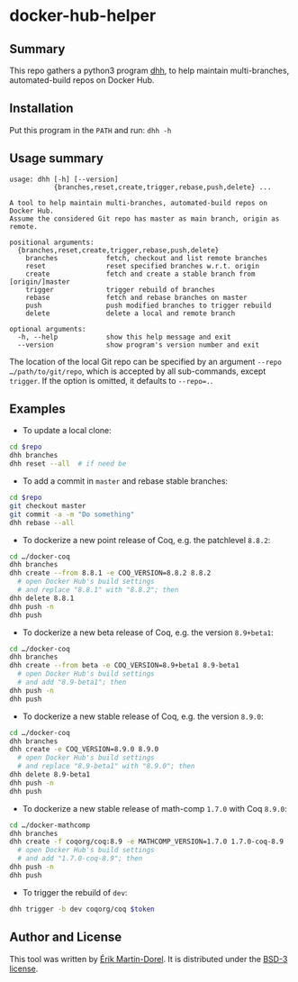 # docker-hub-helper

## Summary

This repo gathers a python3 program [dhh](./dhh),
to help maintain multi-branches, automated-build repos on Docker Hub.

## Installation

Put this program in the `PATH` and run: `dhh -h`

## Usage summary

```
usage: dhh [-h] [--version]
           {branches,reset,create,trigger,rebase,push,delete} ...

A tool to help maintain multi-branches, automated-build repos on Docker Hub.
Assume the considered Git repo has master as main branch, origin as remote.

positional arguments:
  {branches,reset,create,trigger,rebase,push,delete}
    branches            fetch, checkout and list remote branches
    reset               reset specified branches w.r.t. origin
    create              fetch and create a stable branch from [origin/]master
    trigger             trigger rebuild of branches
    rebase              fetch and rebase branches on master
    push                push modified branches to trigger rebuild
    delete              delete a local and remote branch

optional arguments:
  -h, --help            show this help message and exit
  --version             show program's version number and exit
```

The location of the local Git repo can be specified by an argument
`--repo …/path/to/git/repo`, which is accepted by all sub-commands,
except `trigger`. If the option is omitted, it defaults to `--repo=.`.

## Examples

* To update a local clone:

```bash
cd $repo
dhh branches
dhh reset --all  # if need be
```

* To add a commit in `master` and rebase stable branches:

```bash
cd $repo
git checkout master
git commit -a -m "Do something"
dhh rebase --all
```

* To dockerize a new point release of Coq, e.g. the patchlevel `8.8.2`:

```bash
cd …/docker-coq
dhh branches
dhh create --from 8.8.1 -e COQ_VERSION=8.8.2 8.8.2
  # open Docker Hub's build settings
  # and replace "8.8.1" with "8.8.2"; then
dhh delete 8.8.1
dhh push -n
dhh push
```

* To dockerize a new beta release of Coq, e.g. the version `8.9+beta1`:

```bash
cd …/docker-coq
dhh branches
dhh create --from beta -e COQ_VERSION=8.9+beta1 8.9-beta1
  # open Docker Hub's build settings
  # and add "8.9-beta1"; then
dhh push -n
dhh push
```

* To dockerize a new stable release of Coq, e.g. the version `8.9.0`:

```bash
cd …/docker-coq
dhh branches
dhh create -e COQ_VERSION=8.9.0 8.9.0
  # open Docker Hub's build settings
  # and replace "8.9-beta1" with "8.9.0"; then
dhh delete 8.9-beta1
dhh push -n
dhh push
```

* To dockerize a new stable release of math-comp `1.7.0` with Coq `8.9.0`:

```bash
cd …/docker-mathcomp
dhh branches
dhh create -f coqorg/coq:8.9 -e MATHCOMP_VERSION=1.7.0 1.7.0-coq-8.9
  # open Docker Hub's build settings
  # and add "1.7.0-coq-8.9"; then
dhh push -n
dhh push
```

* To trigger the rebuild of `dev`:

```bash
dhh trigger -b dev coqorg/coq $token
```

## Author and License

This tool was written by [Érik Martin-Dorel](https://github.com/erikmd).
It is distributed under the
[BSD-3 license](https://opensource.org/licenses/BSD-3-Clause).
